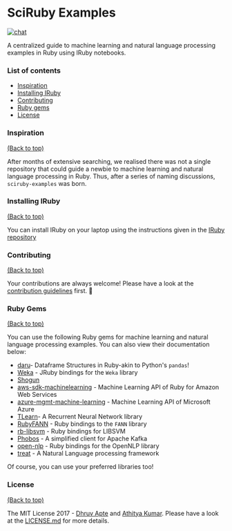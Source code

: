# SciRuby Examples

[![chat](https://img.shields.io/badge/chat-google%20groups-brightgreen.svg)](https://groups.google.com/forum/#!forum/sciruby-examples-discuss)

A centralized guide to machine learning and natural language processing examples in Ruby using IRuby notebooks.

### List of contents

- [Inspiration](#inspiration)
- [Installing IRuby](#installing-iruby)
- [Contributing](#contributing)
- [Ruby gems](#ruby-gems)
- [License](#license)

### Inspiration

[(Back to top)](#list-of-contents)

After months of extensive searching, we realised there was not a single repository that could guide a newbie to machine learning and natural language processing in Ruby. Thus, after a series of naming discussions, `sciruby-examples` was born.

### Installing IRuby

[(Back to top)](#list-of-contents)

You can install IRuby on your laptop using the instructions given in the [IRuby repository](https://github.com/SciRuby/iruby)

### Contributing

[(Back to top)](#list-of-contents)

Your contributions are always welcome! Please have a look at the [contribution guidelines](CONTRIBUTING.md) first. :tada:

### Ruby Gems

[(Back to top)](#list-of-contents)

You can use the following Ruby gems for machine learning and natural language processing examples. You can also view their documentation below:
* [daru](https://github.com/SciRuby/daru)- Dataframe Structures in Ruby-akin to Python's `pandas`!
* [Weka](http://weka.sourceforge.net/doc.dev/) - JRuby bindings for the `Weka` library
* [Shogun](http://shogun.ml/examples/latest/index.html)
* [aws-sdk-machinelearning](https://aws.amazon.com/documentation/sdk-for-ruby/) - Machine Learning API of Ruby for Amazon Web Services
* [azure-mgmt-machine-learning](https://docs.microsoft.com/en-us/azure/azure-resource-manager/resource-manager-deployment-model) - Machine Learning API of Microsoft Azure
* [TLearn](https://github.com/josephwilk/tlearn-rb)- A Recurrent Neural Network library
* [RubyFANN](https://github.com/tangledpath/ruby-fann) - Ruby bindings to the `FANN` library
* [rb-libsvm](https://github.com/febeling/rb-libsvm) - Ruby bindings for LIBSVM
* [Phobos](https://github.com/klarna/phobos) - A simplified client for Apache Kafka
* [open-nlp](https://github.com/louismullie/open-nlp) - Ruby bindings for the OpenNLP library
* [treat](https://github.com/louismullie/treat) - A Natural Language processing framework

Of course, you can use your preferred libraries too!

### License

[(Back to top)](#list-of-contents)

The MIT License 2017 - [Dhruv Apte](http://github.com/the-ethan-hunt/) and [Athitya Kumar](https://github.com/athityakumar). Please have a look at the [LICENSE.md](LICENSE.md) for more details.
